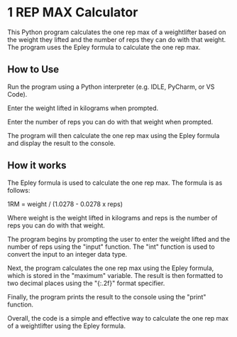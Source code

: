 # 1 REP MAX Calculator 
This Python program calculates the one rep max of a weightlifter based on the weight they lifted and the number of reps they can do with that weight. The program uses the Epley formula to calculate the one rep max.

## How to Use
Run the program using a Python interpreter (e.g. IDLE, PyCharm, or VS Code).

Enter the weight lifted in kilograms when prompted.

Enter the number of reps you can do with that weight when prompted.

The program will then calculate the one rep max using the Epley formula and display the result to the console.

## How it works
The Epley formula is used to calculate the one rep max. The formula is as follows:

1RM = weight / (1.0278 - 0.0278 x reps)

Where weight is the weight lifted in kilograms and reps is the number of reps you can do with that weight.

The program begins by prompting the user to enter the weight lifted and the number of reps using the "input" function. The "int" function is used to convert the input to an integer data type.

Next, the program calculates the one rep max using the Epley formula, which is stored in the "maximum" variable. The result is then formatted to two decimal places using the "{:.2f}" format specifier.

Finally, the program prints the result to the console using the "print" function.

Overall, the code is a simple and effective way to calculate the one rep max of a weightlifter using the Epley formula.

